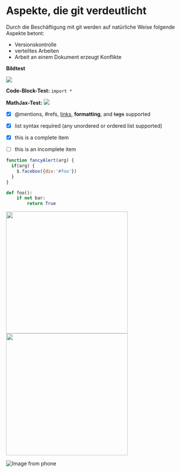 # Aspekte, die git verdeutlicht

Durch die Beschäftigung mit git werden auf natürliche Weise folgende Aspekte betont:
- Versionskontrolle
- verteiltes Arbeiten
- Arbeit an einem Dokument erzeugt Konflikte

**Bildtest**

![](https://i.imgur.com/tOwN4Yj.png)

**Code-Block-Test:** `import *`

**MathJax-Test:** <img src="https://render.githubusercontent.com/render/math?math=\Huge \Sigma">

- [x] @mentions, #refs, [links](), **formatting**, and <del>tags</del> supported
- [x] list syntax required (any unordered or ordered list supported)
- [x] this is a complete item
- [ ] this is an incomplete item


```javascript
function fancyAlert(arg) {
  if(arg) {
    $.facebox({div:'#foo'})
  }
}
```

```python
def foo():
    if not bar:
        return True
```

 <img src="https://i.imgur.com/dJ32yHW.jpg" height="333">
 
 <img src="https://user-images.githubusercontent.com/70510036/92376391-c8d74080-f102-11ea-8516-d7d0f38a6229.png" height="333">
 
 ![Image from phone](https://user-images.githubusercontent.com/70510036/92376391-c8d74080-f102-11ea-8516-d7d0f38a6229.png)


